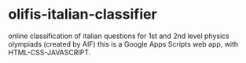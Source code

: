 # olifis-italian-classifier
online classification of italian questions for 1st and 2nd level physics olympiads (created by AIF)
this is a Google Apps Scripts web app, with HTML-CSS-JAVASCRIPT.
